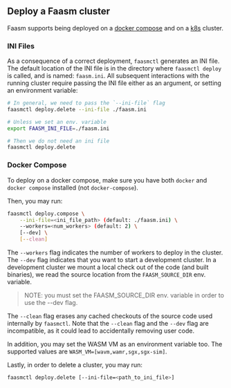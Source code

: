## Deploy a Faasm cluster

Faasm supports being deployed on a [docker compose](#docker-compose) and on a
[k8s](#k8s) cluster.

### INI Files

As a consequence of a correct deployment, `faasmctl` generates an INI file.
The default location of the INI file is in the directory where
`faasmctl deploy` is called, and is named: `faasm.ini`. All subsequent
interactions with the running cluster require passing the INI file either as
an argument, or setting an environment variable:

```bash
# In general, we need to pass the `--ini-file` flag
faasmctl deploy.delete --ini-file ./faasm.ini

# Unless we set an env. variable
export FAASM_INI_FILE=./faasm.ini

# Then we do not need an ini file
faasmctl deploy.delete
```

### Docker Compose

To deploy on a docker compose, make sure you have both `docker` and
`docker compose` installed (not `docker-compose`).

Then, you may run:

```bash
faasmctl deploy.compose \
    --ini-file=<ini_file_path> (default: ./faasm.ini) \
    --workers=<num_workers> (default: 2) \
    [--dev] \
    [--clean]
```

The `--workers` flag indicates the number of workers to deploy in the cluster.
The `--dev` flag indicates that you want to start a development cluster. In
a development cluster we mount a local check out of the code (and built
binaries), we read the source location from the `FAASM_SOURCE_DIR` env.
variable.

> NOTE: you must set the FAASM_SOURCE_DIR env. variable in order to use the
> --dev flag.

The `--clean` flag erases any cached checkouts of the source code used
internally by `faasmctl`. Note that the `--clean` flag and the `--dev` flag
are incompatible, as it could lead to accidentally removing user code.

In addition, you may set the WASM VM as an environment variable too. The
supported values are `WASM_VM=[wavm,wamr,sgx,sgx-sim]`.

Lastly, in order to delete a cluster, you may run:

```bash
faasmctl deploy.delete [--ini-file=<path_to_ini_file>]
```
